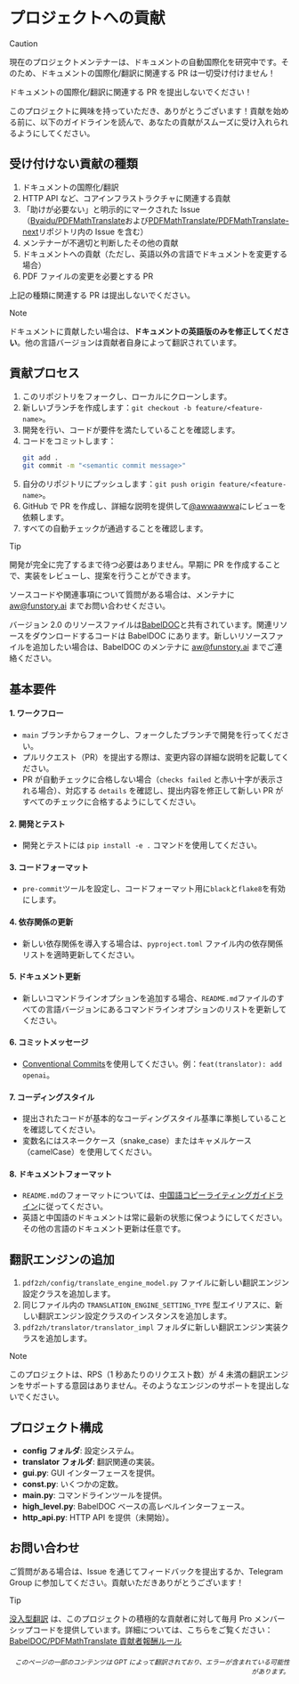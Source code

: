 # プロジェクトへの貢献

> [!CAUTION]
>
> 現在のプロジェクトメンテナーは、ドキュメントの自動国際化を研究中です。そのため、ドキュメントの国際化/翻訳に関連する PR は一切受け付けません！
>
> ドキュメントの国際化/翻訳に関連する PR を提出しないでください！

このプロジェクトに興味を持っていただき、ありがとうございます！貢献を始める前に、以下のガイドラインを読んで、あなたの貢献がスムーズに受け入れられるようにしてください。

## 受け付けない貢献の種類

1. ドキュメントの国際化/翻訳
2. HTTP API など、コアインフラストラクチャに関連する貢献
3. 「助けが必要ない」と明示的にマークされた Issue（[Byaidu/PDFMathTranslate](Byaidu/PDFMathTranslate)および[PDFMathTranslate/PDFMathTranslate-next](PDFMathTranslate/PDFMathTranslate-next)リポジトリ内の Issue を含む）
4. メンテナーが不適切と判断したその他の貢献
5. ドキュメントへの貢献（ただし、英語以外の言語でドキュメントを変更する場合）
6. PDF ファイルの変更を必要とする PR

上記の種類に関連する PR は提出しないでください。

> [!NOTE]
>
> ドキュメントに貢献したい場合は、**ドキュメントの英語版のみを修正してください**。他の言語バージョンは貢献者自身によって翻訳されています。

## 貢献プロセス

1. このリポジトリをフォークし、ローカルにクローンします。
2. 新しいブランチを作成します：`git checkout -b feature/<feature-name>`。
3. 開発を行い、コードが要件を満たしていることを確認します。
4. コードをコミットします：
   ```bash
   git add .
   git commit -m "<semantic commit message>"
   ```
5. 自分のリポジトリにプッシュします：`git push origin feature/<feature-name>`。
6. GitHub で PR を作成し、詳細な説明を提供して[@awwaawwa](https://github.com/awwaawwa)にレビューを依頼します。
7. すべての自動チェックが通過することを確認します。

> [!TIP]
>
> 開発が完全に完了するまで待つ必要はありません。早期に PR を作成することで、実装をレビューし、提案を行うことができます。
>
> ソースコードや関連事項について質問がある場合は、メンテナに aw@funstory.ai までお問い合わせください。
>
> バージョン 2.0 のリソースファイルは[BabelDOC](https://github.com/funstory-ai/BabelDOC)と共有されています。関連リソースをダウンロードするコードは BabelDOC にあります。新しいリソースファイルを追加したい場合は、BabelDOC のメンテナに aw@funstory.ai までご連絡ください。

## 基本要件

<h4 id="sop">1. ワークフロー</h4>

   - `main` ブランチからフォークし、フォークしたブランチで開発を行ってください。
   - プルリクエスト（PR）を提出する際は、変更内容の詳細な説明を記載してください。
   - PR が自動チェックに合格しない場合（`checks failed` と赤い十字が表示される場合）、対応する `details` を確認し、提出内容を修正して新しい PR がすべてのチェックに合格するようにしてください。


<h4 id="dev&test">2. 開発とテスト</h4>

   - 開発とテストには `pip install -e .` コマンドを使用してください。


<h4 id="format">3. コードフォーマット</h4>

   - `pre-commit`ツールを設定し、コードフォーマット用に`black`と`flake8`を有効にします。


<h4 id="requpdate">4. 依存関係の更新</h4>

   - 新しい依存関係を導入する場合は、`pyproject.toml` ファイル内の依存関係リストを適時更新してください。


<h4 id="docupdate">5. ドキュメント更新</h4>

   - 新しいコマンドラインオプションを追加する場合、`README.md`ファイルのすべての言語バージョンにあるコマンドラインオプションのリストを更新してください。


<h4 id="commitmsg">6. コミットメッセージ</h4>

   - [Conventional Commits](https://www.conventionalcommits.org/en/v1.0.0/)を使用してください。例：`feat(translator): add openai`。


<h4 id="codestyle">7. コーディングスタイル</h4>

   - 提出されたコードが基本的なコーディングスタイル基準に準拠していることを確認してください。
   - 変数名にはスネークケース（snake_case）またはキャメルケース（camelCase）を使用してください。


<h4 id="doctypo">8. ドキュメントフォーマット</h4>

   - `README.md`のフォーマットについては、[中国語コピーライティングガイドライン](https://github.com/sparanoid/chinese-copywriting-guidelines)に従ってください。
   - 英語と中国語のドキュメントは常に最新の状態に保つようにしてください。その他の言語のドキュメント更新は任意です。

## 翻訳エンジンの追加

1. `pdf2zh/config/translate_engine_model.py` ファイルに新しい翻訳エンジン設定クラスを追加します。
2. 同じファイル内の `TRANSLATION_ENGINE_SETTING_TYPE` 型エイリアスに、新しい翻訳エンジン設定クラスのインスタンスを追加します。
3. `pdf2zh/translator/translator_impl` フォルダに新しい翻訳エンジン実装クラスを追加します。

> [!NOTE]
>
> このプロジェクトは、RPS（1 秒あたりのリクエスト数）が 4 未満の翻訳エンジンをサポートする意図はありません。そのようなエンジンのサポートを提出しないでください。

## プロジェクト構成

- **config フォルダ**: 設定システム。
- **translator フォルダ**: 翻訳関連の実装。
- **gui.py**: GUI インターフェースを提供。
- **const.py**: いくつかの定数。
- **main.py**: コマンドラインツールを提供。
- **high_level.py**: BabelDOC ベースの高レベルインターフェース。
- **http_api.py**: HTTP API を提供（未開始）。

## お問い合わせ

ご質問がある場合は、Issue を通じてフィードバックを提出するか、Telegram Group に参加してください。貢献いただきありがとうございます！

> [!TIP]
>
> [没入型翻訳](https://immersivetranslate.com) は、このプロジェクトの積極的な貢献者に対して毎月 Pro メンバーシップコードを提供しています。詳細については、こちらをご覧ください：[BabelDOC/PDFMathTranslate 貢献者報酬ルール](https://funstory-ai.github.io/BabelDOC/CONTRIBUTOR_REWARD/)

<div align="right"> 
<h6><small>このページの一部のコンテンツは GPT によって翻訳されており、エラーが含まれている可能性があります。</small></h6>
